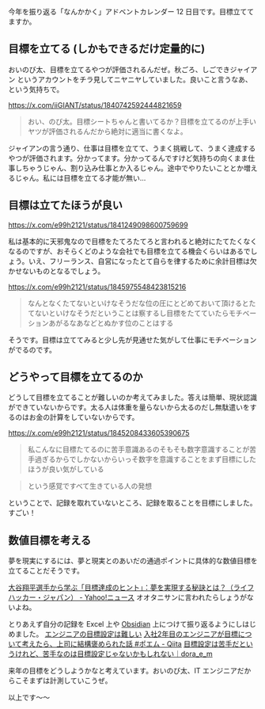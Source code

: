 今年を振り返る「なんかかく」アドベントカレンダー 12 日目です。目標立ててますか。


## 目標を立てる (しかもできるだけ定量的に)

おいのび太、目標を立てるやつが評価されるんだぜ。秋ごろ、しごできジャイアン というアカウントをチラ見してニヤニヤしていました。良いこと言うなあ、という気持ちで。
 
 https://x.com/iiGIANT/status/1840742592444821659

> おい、のび太。目標シートちゃんと書いてるか？目標を立てるのが上手いヤツが評価されるんだから絶対に適当に書くなよ。

ジャイアンの言う通り、仕事は目標を立てて、うまく挑戦して、うまく達成するやつが評価されます。分かってます。分かってるんですけど気持ちの向くまま仕事しちゃうじゃん、割り込み仕事とか入るじゃん。途中でやりたいこととか増えるじゃん。私には目標を立てる才能が無い...

## 目標は立てたほうが良い

https://x.com/e99h2121/status/1841249098600759699

私は基本的に天邪鬼なので目標をたてろたてろと言われると絶対にたてたくなくなるのですが、おそらくどのような会社でも目標を立てる機会くらいはあるでしょう。いえ、フリーランス、自営になったとて自らを律するために余計目標は欠かせないものとなるでしょう。

https://x.com/e99h2121/status/1845975548423815216

> なんとなくたてないといけなそうだな位の圧にとどめておいて頂けるとたてないといけなそうだということは察するし目標をたてていたらモチベーションあがるなあなどとぬかす位のことはする 

そうです。目標は立ててみると少し先が見通せた気がして仕事にモチベーションがでるのです。

## どうやって目標を立てるのか

どうして目標を立てることが難しいのか考えてみました。答えは簡単、現状認識ができていないからです。太る人は体重を量らないから太るのだし無駄遣いをするのはお金の計算をしていないからです。

https://x.com/e99h2121/status/1845208433605390675

> 私こんなに目標たてるのに苦手意識あるのそもそも数字意識することが苦手過ぎるからでしかないからいっそ数字を意識することをまず目標にしたほうが良い気がしている

> という感覚ですべて生きている人の発想 

ということで、記録を取れていないところ、記録を取ることを目標にしました。すごい！


## 数値目標を考える

夢を現実にするには、夢と現実とのあいだの通過ポイントに具体的な数値目標を立てることだそうです。

[大谷翔平選手から学ぶ「目標達成のヒント」：夢を実現する秘訣とは？（ライフハッカー・ジャパン） - Yahoo!ニュース](https://news.yahoo.co.jp/articles/7aeeb9d86de406c1dd6f93e9a5d2238eb0d92486)
オオタニサンに言われたらしょうがないよね。

とりあえず自分の記録を Excel 上や [Obsidian](https://qiita.com/e99h2121/items/8d4bf44c1dfcd2a4f0ec) 上につけて振り返るようにしはじめました。
[エンジニアの目標設定は難しい](https://zenn.dev/smartcamp/articles/56a8c2eac864dc)
[入社2年目のエンジニアが目標について考えたら、上司に結構褒められた話 #ポエム - Qiita](https://qiita.com/nonikeno/items/26e8d37b0d5f2e0aa7bb)
[目標設定は苦手だというけれど、苦手なのは目標設定じゃないかもしれない｜dora_e_m](https://note.com/dora_e_m/n/n0d102e29d83c)

来年の目標をどうしようかなと考えています。おいのび太、IT エンジニアだからこそまずは計測していこうぜ。

以上です～～
